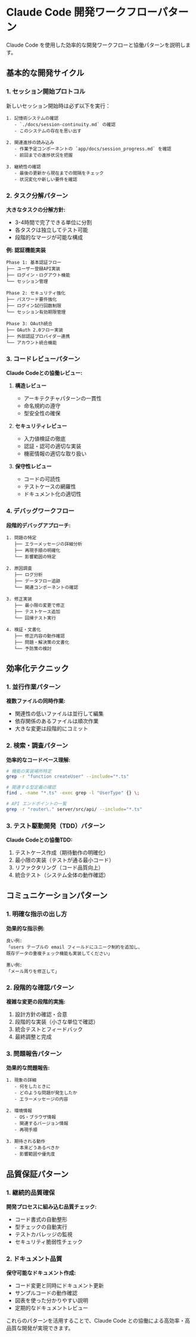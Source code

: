 # Claude Code 開発ワークフローパターン

Claude Code を使用した効率的な開発ワークフローと協働パターンを説明します。

## 基本的な開発サイクル

### 1. セッション開始プロトコル

新しいセッション開始時は必ず以下を実行：

```
1. 記憶術システムの確認
   - `./docs/session-continuity.md` の確認
   - このシステムの存在を思い出す

2. 関連進捗の読み込み
   - 作業予定コンポーネントの `app/docs/session_progress.md` を確認
   - 前回までの進捗状況を把握

3. 継続性の確認
   - 最後の更新から現在までの間隔をチェック
   - 状況変化や新しい要件を確認
```

### 2. タスク分解パターン

**大きなタスクの分解方針:**
- 3-4時間で完了できる単位に分割
- 各タスクは独立してテスト可能
- 段階的なマージが可能な構成

**例: 認証機能実装**
```
Phase 1: 基本認証フロー
├── ユーザー登録API実装
├── ログイン・ログアウト機能
└── セッション管理

Phase 2: セキュリティ強化
├── パスワード要件強化
├── ログイン試行回数制限
└── セッション有効期限管理

Phase 3: OAuth統合
├── OAuth 2.0フロー実装
├── 外部認証プロバイダー連携
└── アカウント統合機能
```

### 3. コードレビューパターン

**Claude Codeとの協働レビュー:**

1. **構造レビュー**
   - アーキテクチャパターンの一貫性
   - 命名規約の遵守
   - 型安全性の確保

2. **セキュリティレビュー**
   - 入力値検証の徹底
   - 認証・認可の適切な実装
   - 機密情報の適切な取り扱い

3. **保守性レビュー**
   - コードの可読性
   - テストケースの網羅性
   - ドキュメント化の適切性

### 4. デバッグワークフロー

**段階的デバッグアプローチ:**

```
1. 問題の特定
   ├── エラーメッセージの詳細分析
   ├── 再現手順の明確化
   └── 影響範囲の特定

2. 原因調査
   ├── ログ分析
   ├── データフロー追跡
   └── 関連コンポーネントの確認

3. 修正実装
   ├── 最小限の変更で修正
   ├── テストケース追加
   └── 回帰テスト実行

4. 検証・文書化
   ├── 修正内容の動作確認
   ├── 問題・解決策の文書化
   └── 予防策の検討
```

## 効率化テクニック

### 1. 並行作業パターン

**複数ファイルの同時作業:**
- 関連性の低いファイルは並行して編集
- 依存関係のあるファイルは順次作業
- 大きな変更は段階的にコミット

### 2. 検索・調査パターン

**効率的なコードベース理解:**
```bash
# 機能の実装場所特定
grep -r "function createUser" --include="*.ts"

# 関連する型定義の確認
find . -name "*.ts" -exec grep -l "UserType" {} \;

# API エンドポイントの一覧
grep -r "router\." server/src/api/ --include="*.ts"
```

### 3. テスト駆動開発（TDD）パターン

**Claude Codeとの協働TDD:**
1. テストケース作成（期待動作の明確化）
2. 最小限の実装（テストが通る最小コード）
3. リファクタリング（コード品質向上）
4. 統合テスト（システム全体の動作確認）

## コミュニケーションパターン

### 1. 明確な指示の出し方

**効果的な指示例:**
```
良い例:
「users テーブルの email フィールドにユニーク制約を追加し、
既存データの重複チェック機能も実装してください」

悪い例:
「メール周りを修正して」
```

### 2. 段階的な確認パターン

**複雑な変更の段階的実施:**
1. 設計方針の確認・合意
2. 段階的な実装（小さな単位で確認）
3. 統合テストとフィードバック
4. 最終調整と完成

### 3. 問題報告パターン

**効果的な問題報告:**
```
1. 現象の詳細
   - 何をしたときに
   - どのような問題が発生したか
   - エラーメッセージの内容

2. 環境情報
   - OS・ブラウザ情報
   - 関連するバージョン情報
   - 再現手順

3. 期待される動作
   - 本来どうあるべきか
   - 影響範囲や優先度
```

## 品質保証パターン

### 1. 継続的品質確保

**開発プロセスに組み込む品質チェック:**
- コード書式の自動整形
- 型チェックの自動実行
- テストカバレッジの監視
- セキュリティ脆弱性チェック

### 2. ドキュメント品質

**保守可能なドキュメント作成:**
- コード変更と同時にドキュメント更新
- サンプルコードの動作確認
- 図表を使った分かりやすい説明
- 定期的なドキュメントレビュー

これらのパターンを活用することで、Claude Code との協働による高効率・高品質な開発が実現できます。